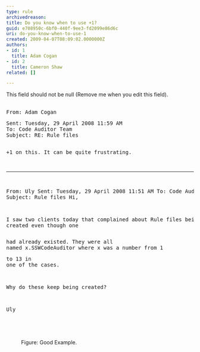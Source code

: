```yaml
---
type: rule
archivedreason: 
title: Do you know when to use +1?
guid: e708950c-6bf0-440f-9ee3-fd2099e86d6c
uri: do-you-know-when-to-use-1
created: 2009-04-07T08:09:02.0000000Z
authors:
- id: 1
  title: Adam Cogan
- id: 2
  title: Cameron Shaw
related: []

---
```



This field should not be null (Remove me when you edit this field).
<br><excerpt class='endintro'></excerpt><br>
<dl><pre><span class="ms-rteCustom-GreyBox">From&#58; Adam Cogan <pre>Sent&#58; Tuesday, 29 April 2008 11&#58;59 AM
To&#58; Code Auditor Team
Subject&#58; RE&#58; Rule files

+1 on this. It can be quite frustrating.
________________________________________
From&#58; Uly
Sent&#58; Tuesday, 29 April 2008 11&#58;51 AM
To&#58; Code Auditor Team
Subject&#58; Rule files
Hi,
 
I saw two clients today that complained about Rule files being created even though one </pre><pre>had already existed. They were all named x.SSWCodeAuditor where x was a number from 1 </pre><pre>to 13 in one of the cases.
 
Why do these keep being created?
 
Uly</pre></span></pre><pre>&#160;</pre>
<dd><span class="ms-rteCustom-FigureGood">Figure&#58; Good Example. </span></dd></dl>


